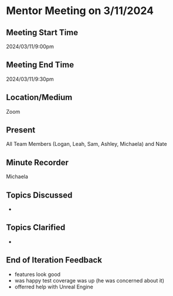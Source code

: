 # Mentor Meeting on 3/11/2024

## Meeting Start Time
2024/03/11/9:00pm

## Meeting End Time
2024/03/11/9:30pm

## Location/Medium
Zoom

## Present
All Team Members (Logan, Leah, Sam, Ashley, Michaela) and Nate

## Minute Recorder
Michaela

## Topics Discussed
- 

## Topics Clarified
- 

 ## End of Iteration Feedback
- features look good
- was happy test coverage was up (he was concerned about it)
- offerred help with Unreal Engine
